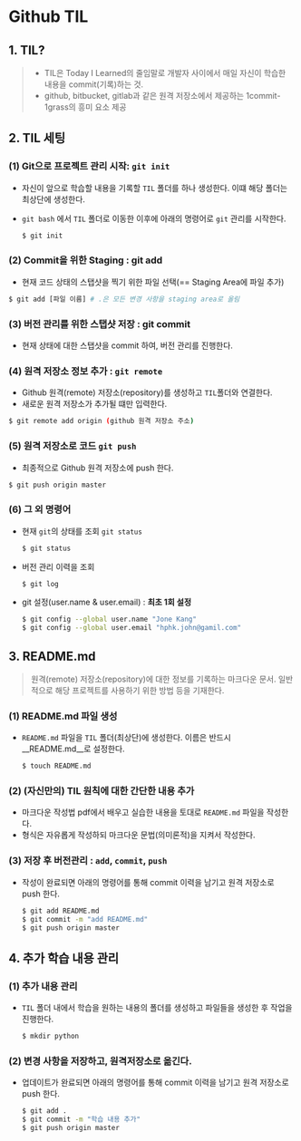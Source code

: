 # Github TIL

## 1. TIL?

> - TIL은 Today I Learned의 줄임말로 개발자 사이에서 매일 자신이 학습한 내용을 commit(기록)하는 것.
> - github, bitbucket, gitlab과 같은 원격 저장소에서 제공하는 1commit-1grass의 흥미 요소 제공



## 2. TIL 세팅

### (1) Git으로 프로젝트 관리 시작: `git init`

- 자신이 앞으로 학습할 내용을 기록할 `TIL` 폴더를 하나 생성한다. 이떄 해당 폴더는 최상단에 생성한다.

- `git bash`  에서 `TIL` 폴더로 이동한 이후에 아래의 명령어로 `git` 관리를 시작한다.

  ```bash
  $ git init
  ```

  

  

### (2) Commit을 위한 Staging : git add

- 현재 코드 상태의 스탭샷을 찍기 위한 파일 선택(== Staging Area에 파일 추가)

```bash
$ git add [파일 이름] # .은 모든 변경 사항을 staging area로 올림
```



### (3) 버전 관리를 위한 스탭샷 저장 : git commit

- 현재 상태에 대한 스탭샷을 commit 하여, 버전 관리를 진행한다.



### (4) 원격 저장소 정보 추가 : `git remote`

- Github 원격(remote) 저장소(repository)를 생성하고 `TIL`폴더와 연결한다.
- 새로운 원격 저장소가 추가될 떄만 입력한다.

```bash
$ git remote add origin (github 원격 저장소 주소)
```



### (5) 원격 저장소로 코드 `git push`

- 최종적으로 Github 원격 저장소에 push 한다.

```bash
$ git push origin master
```





### (6) 그 외 명령어

- 현재 `git`의 상태를 조회 `git status`

  ```bash
  $ git status
  ```

  

- 버전 관리 이력을 조회

  ```bash
  $ git log
  ```

- git 설정(user.name & user.email) : __최초 1회 설정__

  ```bash
  $ git config --global user.name "Jone Kang"
  $ git config --global user.email "hphk.john@gamil.com"
  ```



## 3. README.md

> 원격(remote) 저장소(repository)에 대한 정보를 기록하는 마크다운 문서. 일반적으로 해당 프로젝트를 사용하기 위한 방법 등을 기재한다.



### (1) README.md 파일 생성

- `README.md` 파일을 `TIL`  폴더(최상단)에 생성한다. 이름은 반드시 __README.md__로 설정한다.

  ```bash
  $ touch README.md
  ```

  

### (2) (자신만의) TIL 원칙에 대한 간단한 내용 추가

- 마크다운 작성법 pdf에서 배우고 실습한 내용을 토대로 `README.md` 파일을 작성한다.
- 형식은 자유롭게 작성하되 마크다운 문법(의미론적)을 지켜서 작성한다.

### (3) 저장 후 버전관리 : `add`, `commit`, `push`

- 작성이 완료되면 아래의 명령어를 통해 commit 이력을 남기고 원격 저장소로 push 한다.

  ```bash
  $ git add README.md
  $ git commit -m "add README.md"
  $ git push origin master
  ```

  

## 4. 추가 학습 내용 관리

### (1) 추가 내용 관리

- `TIL`  폴더 내에서 학습을 원하는 내용의 폴더를 생성하고 파일들을 생성한 후 작업을 진행한다.

  ```powershell
  $ mkdir python
  ```

### (2) 변경 사항을 저장하고, 원격저장소로 옮긴다.

- 업데이트가 완료되면 아래의 명령어를 통해 commit 이력을 남기고 원격 저장소로 push 한다.

  ```bash
  $ git add .
  $ git commit -m "학습 내용 추가"
  $ git push origin master
  ```

  